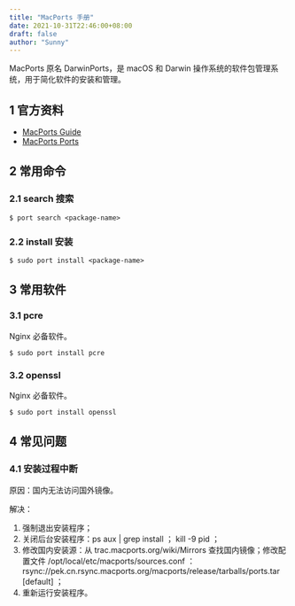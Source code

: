 ```yaml
---
title: "MacPorts 手册"
date: 2021-10-31T22:46:00+08:00
draft: false
author: "Sunny"
---
```


MacPorts 原名 DarwinPorts，是 macOS 和 Darwin 操作系统的软件包管理系统，用于简化软件的安装和管理。

## 1 官方资料

- [MacPorts Guide](https://guide.macports.org/)
- [MacPorts Ports](https://ports.macports.org/)



## 2 常用命令

### 2.1 search 搜索

```
$ port search <package-name>
```

### 2.2 install 安装

```
$ sudo port install <package-name>
```



## 3 常用软件

### 3.1 pcre

Nginx 必备软件。

```
$ sudo port install pcre
```

### 3.2 openssl

Nginx 必备软件。

```
$ sudo port install openssl
```



## 4 常见问题

### 4.1 安装过程中断

原因：国内无法访问国外镜像。

解决：

1. 强制退出安装程序；
2. 关闭后台安装程序：ps aux | grep install ； kill -9 pid ；
3. 修改国内安装源：从 trac.macports.org/wiki/Mirrors 查找国内镜像；修改配置文件 /opt/local/etc/macports/sources.conf ： rsync://pek.cn.rsync.macports.org/macports/release/tarballs/ports.tar [default] ；
4. 重新运行安装程序。

